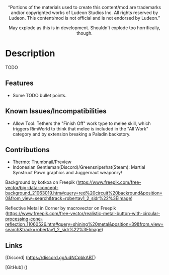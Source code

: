 <p align="center">
	“Portions of the materials used to create this content/mod are trademarks and/or copyrighted works of Ludeon Studios Inc. All rights reserved by Ludeon. This content/mod is not official and is not endorsed by Ludeon.”
</p>
<p align="center">
	May explode as this is in development. Shouldn't explode too horrifically, though.
</p>

# Description
TODO

## Features
* Some TODO bullet points.

## Known Issues/Incompatibilities
* Allow Tool: Tethers the "Finish Off" work type to melee skill, which triggers RimWorld to think that melee is included in the "All Work" category and by extension breaking a Paladin backstory.

## Contributions
* Thermo: Thumbnail/Preview
* Indonesian Gentleman(Discord)/Greensniperhat(Steam): Martial Synstruct Pawn graphics and Juggernaut weaponry!

Background by kotkoa on Freepik
(https://www.freepik.com/free-vector/big-data-concept-background_21063019.htm#query=red%20circuit%20backround&position=0&from_view=search&track=robertav1_2_sidr%22%3EImage)

Reflective Metal in Corner by macrovector on Freepik
(https://www.freepik.com/free-vector/realistic-metal-button-with-circular-processing-cone-reflection_11060526.htm#query=shining%20metal&position=39&from_view=search&track=robertav1_2_sidr%22%3EImage)

## Links
[Discord] (https://discord.gg/udNCpbkABT)

[GitHub] ()
